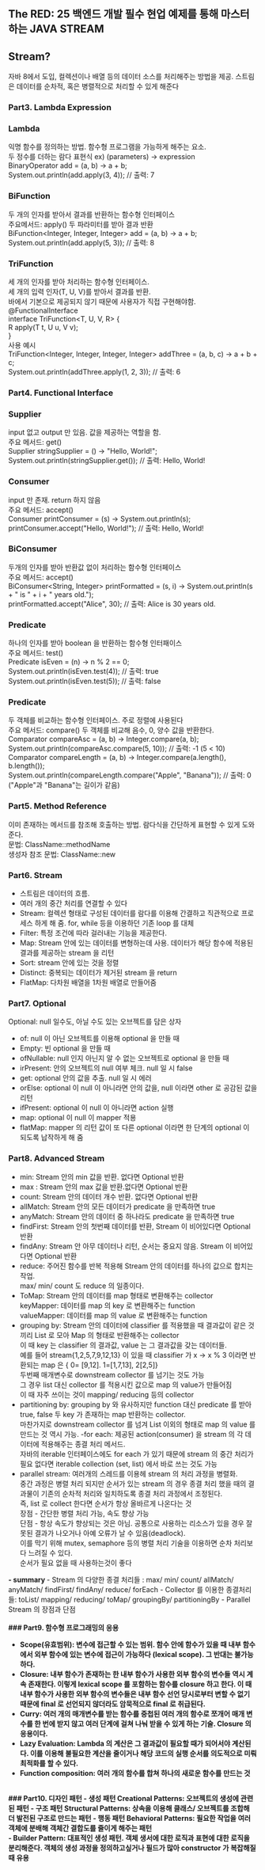 ## The RED: 25 백엔드 개발 필수 현업 예제를 통해 마스터하는 JAVA STREAM

## Stream?

자바 8에서 도입, 컬렉션이나 배열 등의 데이터 소스를 처리해주는 방법을 제공.
스트림은 데이터를 순차적, 혹은 병렬적으로 처리할 수 있게 해준다

### Part3. Lambda Expression

### Lambda

익명 함수를 정의하는 방법. 함수형 프로그램을 가능하게 해주는 요소.<br>
두 정수를 더하는 람다 표현식
ex) (parameters) -> expression<br>
BinaryOperator<Integer> add = (a, b) -> a + b;<br>
System.out.println(add.apply(3, 4)); // 출력: 7

### BiFunction

두 개의 인자를 받아서 결과를 반환하는 함수형 인터페이스<br>
주요메서드: apply() 두 파라미터를 받아 결과 반환<br>
BiFunction<Integer, Integer, Integer> add = (a, b) -> a + b;<br>
System.out.println(add.apply(5, 3)); // 출력: 8

### TriFunction

세 개의 인자를 받아 처리하는 함수형 인터페이스.<br>
세 개의 입력 인자(T, U, V)를 받아서 결과를 반환.<br>
바에서 기본으로 제공되지 않기 때문에 사용자가 직접 구현해야함.<br>
@FunctionalInterface <br>
interface TriFunction<T, U, V, R> { <br>
R apply(T t, U u, V v); <br>
} <br>
사용 예시<br>
TriFunction<Integer, Integer, Integer, Integer> addThree = (a, b, c) -> a + b + c;<br>
System.out.println(addThree.apply(1, 2, 3)); // 출력: 6<br>

### Part4. Functional Interface

### Supplier

input 없고 output 만 있음. 값을 제공하는 역할을 함.<br>
주요 메서드: get() <br>
Supplier<String> stringSupplier = () -> "Hello, World!";<br>
System.out.println(stringSupplier.get()); // 출력: Hello, World!
<br>

### Consumer

input 만 존재. return 하지 않음 <br>
주요 메서드: accept() <br>
Consumer<String> printConsumer = (s) -> System.out.println(s); <br>
printConsumer.accept("Hello, World!"); // 출력: Hello, World! <br>

### BiConsumer

두개의 인자를 받아 반환값 없이 처리하는 함수형 인터페이스 <br>
주요 메서드: accept() <br>
BiConsumer<String, Integer> printFormatted = (s, i) -> System.out.println(s + " is " + i + " years
old."); <br>
printFormatted.accept("Alice", 30); // 출력: Alice is 30 years old. <br>

### Predicate

하나의 인자를 받아 boolean 을 반환하는 함수형 인터패이스 <br>
주요 메서드: test() <br>
Predicate<Integer> isEven = (n) -> n % 2 == 0; <br>
System.out.println(isEven.test(4)); // 출력: true <br>
System.out.println(isEven.test(5)); // 출력: false <br>

### Predicate

두 객체를 비교하는 함수형 인터페이스. 주로 정렬에 사용된다 <br>
주요 메서드: compare() 두 객체를 비교해 음수, 0, 양수 값을 반환한다.  <br>
Comparator<Integer> compareAsc = (a, b) -> Integer.compare(a, b);
System.out.println(compareAsc.compare(5, 10)); // 출력: -1 (5 < 10)
Comparator<String> compareLength = (a, b) -> Integer.compare(a.length(), b.length()); <br>
System.out.println(compareLength.compare("Apple", "Banana")); // 출력: 0 ("Apple"과 "Banana"는 길이가
같음) <br>

### Part5. Method Reference

이미 존재하는 메서드를 참조해 호출하는 방법. 람다식을 간단하게 표현할 수 있게 도와준다. <br>
문법: ClassName::methodName <br>
생성자 참조 문법: ClassName::new <br>

### Part6. Stream

- 스트림은 데이터의 흐름.
- 여러 개의 중간 처리를 연결할 수 있다 <br>
- Stream: 컬렉션 형태로 구성된 데이터를 람다를 이용해 간결하고 직관적으로 프로세스 하게 해 줌. for, while 등을 이용하던 기존 loop 를 대체<br>
- Filter: 특정 조건에 따라 걸러내는 기능을 제공한다.<br>
- Map: Stream 안에 있는 데이터를 변형하는데 사용. 데이터가 해당 함수에 적용된 결과를 제공하는 stream 을 리턴<br>
- Sort: stream 안에 있는 것을 정렬<br>
- Distinct: 중복되는 데이터가 제거된 stream 을 return <br>
- FlatMap: 다차원 배열을 1차원 배열로 만들어줌 <br>

### Part7. Optional

Optional: null 일수도, 아닐 수도 있는 오브젝트를 담은 상자 <br>

- of: null 이 아닌 오브젝트를 이용해 optional 을 만들 때
- Empty: 빈 optional 을 만들 때
- ofNullable: null 인지 아닌지 알 수 없는 오브젝트로 optional 을 만들 때
- irPresent:  안의 오브젝트의 null 여부 체크. null 일 시 false
- get: optional 안의 값을 추출. null 일 시 에러
- orElse: optional 이 null 이 아니라면 안의 값을, null 이라면 other 로 공감된 값을 리턴
- ifPresent: optional 이 null 이 아니라면 action 실행
- map: optional 이 null 이 mapper 적용
- flatMap: mapper 의 리턴 값이 또 다른 optional 이라면 한 단계의 optional 이 되도록 납작하게 해 줌

### Part8. Advanced Stream

- min: Stream 안의 min 값을 반환. 없다면 Optional 반환
- max : Stream 안의 max 값을 반환.없다면 Optional 반환
- count: Stream 안의 데이터 개수 반환. 없다면 Optional 반환
- allMatch: Stream 안의 모든 데이터가 predicate 을 만족하면 true
- anyMatch: Stream 안의 데이터 중 하나라도 predicate 을 만족하면 true
- findFirst: Stream 안의 첫번째 데이터를 반환, Stream 이 비어있다면 Optional 반환
- findAny: Stream 안 아무 데이터나 리턴, 순서는 중요지 않음. Stream 이 비어있다면 Optional 반환
- reduce: 주어진 함수를 반복 적용해 Stream 안의 데이터를 하나의 값으로 합치는 작업. <br>
  max/ min/ count 도 reduce 의 일종이다.
- ToMap: Stream 안의 데이터를 map 형태로 변환해주는 collector<br>
  keyMapper: 데이터를 map 의 key 로 변환해주는 function<br>
  valueMapper: 데이터를 map 의 value 로 변환해주는 function<br>
- grouping by: Stream 안의 데이터에 classifier 를 적용했을 때 결과값이 같은 것 끼리 List 로 모아 Map 의 형태로 반환해주는 collector
  <br> 이 때 key 는 classifier 의 결과값, value 는 그 결과값을 갖는 데이터들.
  <br> 예를 들어 stream{1,2,5,7,9,12,13} 이 있을 때 classifier 가 x -> x % 3 이라면 반환되는 map 은 { 0= [9,12].
  1=[1,7,13], 2[2,5]} <br>
  두번째 매개변수로 downstream collector 를 넘기는 것도 가능 <br>
  그 경우 list 대신 collector 를 적용시킨 값으로 map 의 value가 만들어짐
  <br> 이 때 자주 쓰이는 것이 mapping/ reducing 등의 collector
- partitioning by: grouping by 와 유사하지만 function 대신 predicate 를 받아 true, false 두 key 가 존재하는 map  반환하는 collector. <br>
마찬가지로 downstream collector 를 넘겨 List 이외의 형태로 map 의 value 를 만드는 것 역시 가능. 
-for each: 제공된 action(consumer) 을 stream 의 각 데이터에 적용해주는 종결 처리 메서드. <br>
자바의 iterable 인터페이스에도 for each 가 있기 때문에 stream 의 중간 처리가 필요 없다면 iterable collection (set, list) 에서 바로 쓰는 것도 가능
- parallel stream: 여러개의 스레드를 이용헤 stream 의 처리 과정을 병렬화.
<br> 중간 과정은 병렬 처리 되지만 순서가 있는 stream 의 경우 종결 처리 했을 때의 결과물이 기존의 순차적 처리와 일치하도록 종결 처리 과정에서 조정된다. 
<br> 즉, list 로 collect 한다면 순서가 항상 올바르게 나온다는 것 <br>
장점 - 간단한 병렬 처리 가능, 속도 향상 가능<br>
단점 - 항상 속도가 향상되는 것은 아님. 공통으로 사용하는 리소스가 있을 경우 잘못된 결과가 나오거나 아예 오류가 날 수 있음(deadlock).<br>
이를 막기 위해 mutex, semaphore 등의 병렬 처리 기술을 이용하면 순차 처리보다 느려질 수 있다.<br>
순서가 필요 없을 때 사용하는것이 좋다<br>
<b>
- summary </b>
- Stream 의 다양한 종결 처리들 : max/ min/ count/ allMatch/ anyMatch/ findFirst/ findAny/ reduce/ forEach
- Collector 를 이용한 종결처리들: toList/ mapping/ reducing/ toMap/ groupingBy/ partitioningBy
- Parallel Stream 의 장점과 단점
<br>
<br> <b>
### Part9. 함수형 프로그래밍의 응용 

- Scope(유효범위): 변수에 접근할 수 있는 범위. 함수 안에 함수가 있을 때 내부 함수에서 외부 함수에 있는 변수에 접근이 가능하다 (lexical scope). 그 반대는 불가능하다.
- Closure: 내부 함수가 존재하는 한 내부 함수가 사용한 외부 함수의 변수들 역시 계속 존재한다. 이렇게 lexical scope 를 포함하는 함수를 closure 하고 한다. 이 때 내부 함수가 사용한 외부
함수의 변수들은 내부 함수 선언 당시로부터 변할 수 없기 때문에 final 로 선언되지 않더라도 암묵적으로 final 로 취급된다. 
- Curry: 여러 개의 매개변수를 받는 함수를 중첩된 여러 개의 함수로 쪼개어 매개 변수를 한 번에 받지 않고 여러 단계에 걸쳐 나눠 받을 수 있게 하는 기술. Closure 의 응용이다. 
- Lazy Evaluation: Lambda 의 계산은 그 결과값이 필요할 때가 되어서야 계산된다. 이를 이용해 불필요한 계산을 줄이거나 해당 코드의 실행 순서를 의도적으로 미뤄 최적화를 할 수 있다. 
- Function composition: 여러 개의 함수를 합쳐 하나의 새로운 함수를 만드는 것
<br>
### Part10. 디자인 패턴
- 생성 패턴 Creational Patterns: 오브젝트의 생성에 관련된 패턴
- 구조 패턴 Structural Patterns: 상속을 이용해 클래스/ 오브젝트를 조합해 더 발전된 구조로 만드는 패턴
- 행동 패턴 Behavioral Patterns: 필요한 작업을 여러 객체에 분배해 객체간 결합도를 줄이게 해주는 패턴 <br>
- Builder Pattern: 대표적인 생성 패턴. 객체 생서에 대한 로직과 표현에 대한 로직을 분리해준다. 객체의 생성 과정을 정의하고싶거나 필드가 많아 constructor 가 복잡해질 때 유용